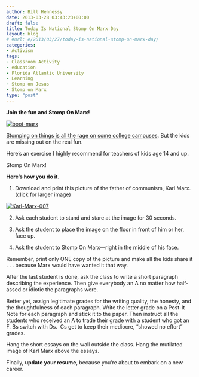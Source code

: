 ```yaml
---
author: Bill Hennessy
date: 2013-03-28 03:43:23+00:00
draft: false
title: Today Is National Stomp On Marx Day
layout: blog
# #url: e/2013/03/27/today-is-national-stomp-on-marx-day/
categories:
- Activism
tags:
- Classroom Activity
- education
- Florida Atlantic University
- Learning
- Stomp on Jesus
- Stomp on Marx
type: "post"
---
```


**Join the fun and Stomp On Marx!**

[![boot-marx](https://hennessysview.com/wp-content/uploads/2013/03/boot-marx_thumb1.png)
](https://hennessysview.com/wp-content/uploads/2013/03/boot-marx1.png)

[Stomping on things is all the rage on some college campuses](https://godfatherpolitics.com/10084/university-apologizes-to-student-who-wouldnt-stomp-on-jesus/). But the kids are missing out on the real fun.

Here’s an exercise I highly recommend for teachers of kids age 14 and up.

Stomp On Marx!

**Here’s how you do it**.

1. Download and print this picture of the father of communism, Karl Marx. (click for larger image)

[![Karl-Marx-007](https://hennessysview.com/wp-content/uploads/2013/03/Karl-Marx-007_thumb.jpg)
](https://hennessysview.com/wp-content/uploads/2013/03/Karl-Marx-007.jpg)

2. Ask each student to stand and stare at the image for 30 seconds.

3. Ask the student to place the image on the floor in front of him or her, face up.

4. Ask the student to Stomp On Marx—right in the middle of his face.

Remember, print only ONE copy of the picture and make all the kids share it . . . because Marx would have wanted it that way.

After the last student is done, ask the class to write a short paragraph describing the experience. Then give everybody an A no matter how half-assed or idiotic the paragraphs were.

Better yet, assign legitimate grades for the writing quality, the honesty, and the thoughtfulness of each paragraph. Write the letter grade on a Post-It Note for each paragraph and stick it to the paper. Then instruct all the students who received an A to trade their grade with a student who got an F. Bs switch with Ds.  Cs get to keep their mediocre, “showed no effort” grades.

Hang the short essays on the wall outside the class. Hang the mutilated image of Karl Marx above the essays.

Finally, **update your resume**, because you’re about to embark on a new career.
